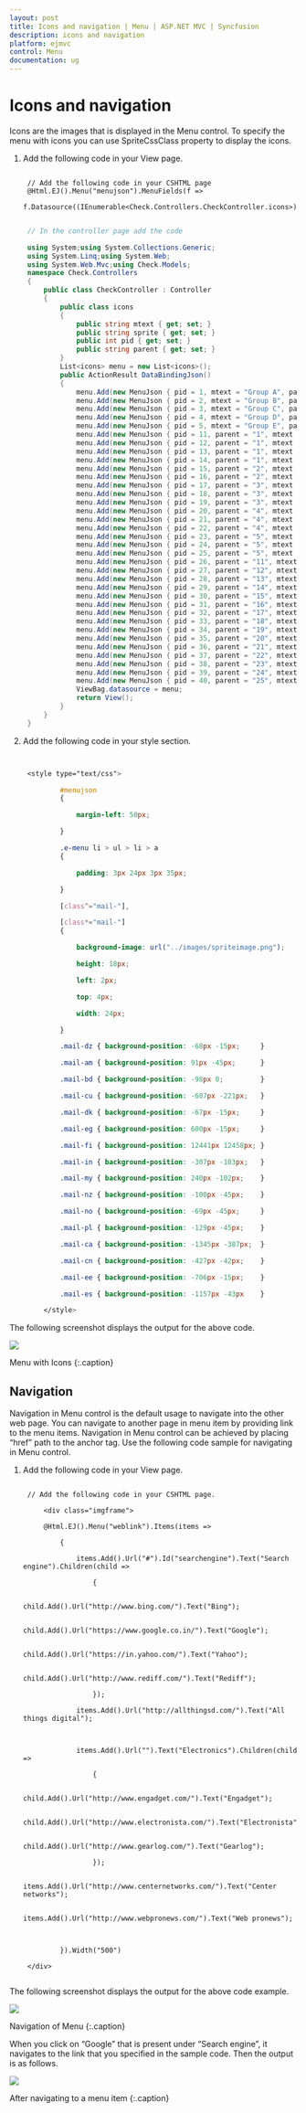 ```yaml
---
layout: post
title: Icons and navigation | Menu | ASP.NET MVC | Syncfusion
description: icons and navigation
platform: ejmvc
control: Menu
documentation: ug
---
```


# Icons and navigation

Icons are the images that is displayed in the Menu control. To specify the menu with icons you can use SpriteCssClass property to display the icons. 

1. Add the following code in your View page.


   ~~~ cshtml
   
	// Add the following code in your CSHTML page 
	@Html.EJ().Menu("menujson").MenuFields(f => 
	f.Datasource((IEnumerable<Check.Controllers.CheckController.icons>)ViewBag.datasource).Id("pid").Text("mtext").ParentId("parent").SpriteCssClass("sprite"))

   ~~~
   			  

   ~~~ csharp
   
	// In the controller page add the code

	using System;using System.Collections.Generic;
	using System.Linq;using System.Web;
	using System.Web.Mvc;using Check.Models;
	namespace Check.Controllers
	{    
		public class CheckController : Controller
		{     
			public class icons 
			{  
				public string mtext { get; set; }
				public string sprite { get; set; }
				public int pid { get; set; }
				public string parent { get; set; }
			}    
			List<icons> menu = new List<icons>(); 
			public ActionResult DataBindingJson() 
			{
				menu.Add(new MenuJson { pid = 1, mtext = "Group A", parent = null }); 
				menu.Add(new MenuJson { pid = 2, mtext = "Group B", parent = null }); 
				menu.Add(new MenuJson { pid = 3, mtext = "Group C", parent = null });
				menu.Add(new MenuJson { pid = 4, mtext = "Group D", parent = null });
				menu.Add(new MenuJson { pid = 5, mtext = "Group E", parent = null }); 
				menu.Add(new MenuJson { pid = 11, parent = "1", mtext = "Algeria", sprite = "flag-dz" });
				menu.Add(new MenuJson { pid = 12, parent = "1", mtext = "Armenia", sprite = "flag-am" });
				menu.Add(new MenuJson { pid = 13, parent = "1", mtext = "Bangladesh", sprite = "flag-bd" }); 
				menu.Add(new MenuJson { pid = 14, parent = "1", mtext = "Cuba", sprite = "flag-cu" });  
				menu.Add(new MenuJson { pid = 15, parent = "2", mtext = "Denmark", sprite = "flag-dk" }); 
				menu.Add(new MenuJson { pid = 16, parent = "2", mtext = "Egypt", sprite = "flag-eg" });  
				menu.Add(new MenuJson { pid = 17, parent = "3", mtext = "Finland", sprite = "flag-fi" });
				menu.Add(new MenuJson { pid = 18, parent = "3", mtext = "India", sprite = "flag-in" }); 
				menu.Add(new MenuJson { pid = 19, parent = "3", mtext = "Malaysia", sprite = "flag-my" });
				menu.Add(new MenuJson { pid = 20, parent = "4", mtext = "New Zealand", sprite = "flag-nz" });
				menu.Add(new MenuJson { pid = 21, parent = "4", mtext = "Norway", sprite = "flag-no" });
				menu.Add(new MenuJson { pid = 22, parent = "4", mtext = "Romania", sprite = "flag-ro" });
				menu.Add(new MenuJson { pid = 23, parent = "5", mtext = "Singapore", sprite = "flag-sg" });
				menu.Add(new MenuJson { pid = 24, parent = "5", mtext = "Thailand", sprite = "flag-th" }); 
				menu.Add(new MenuJson { pid = 25, parent = "5", mtext = "Ukraine", sprite = "flag-ua" }); 
				menu.Add(new MenuJson { pid = 26, parent = "11", mtext = "First Place" });  
				menu.Add(new MenuJson { pid = 27, parent = "12", mtext = "Second Place" }); 
				menu.Add(new MenuJson { pid = 28, parent = "13", mtext = "Third place" }); 
				menu.Add(new MenuJson { pid = 29, parent = "14", mtext = "Fourth Place" }); 
				menu.Add(new MenuJson { pid = 30, parent = "15", mtext = "First Place" });  
				menu.Add(new MenuJson { pid = 31, parent = "16", mtext = "Second Place" }); 
				menu.Add(new MenuJson { pid = 32, parent = "17", mtext = "Third Place" }); 
				menu.Add(new MenuJson { pid = 33, parent = "18", mtext = "First Place" }); 
				menu.Add(new MenuJson { pid = 34, parent = "19", mtext = "Second Place" }); 
				menu.Add(new MenuJson { pid = 35, parent = "20", mtext = "First Place" }); 
				menu.Add(new MenuJson { pid = 36, parent = "21", mtext = "Second Place" });
				menu.Add(new MenuJson { pid = 37, parent = "22", mtext = "Third place" }); 
				menu.Add(new MenuJson { pid = 38, parent = "23", mtext = "Third Place" }); 
				menu.Add(new MenuJson { pid = 39, parent = "24", mtext = "First Place" }); 
				menu.Add(new MenuJson { pid = 40, parent = "25", mtext = "Second Place" });
				ViewBag.datasource = menu; 
				return View();  
			} 
		}
	} 

   ~~~
   



2. Add the following code in your style section.

   ~~~ css


	<style type="text/css">

			#menujson 
			{

				margin-left: 50px;

			}

			.e-menu li > ul > li > a 
			{

				padding: 3px 24px 3px 35px;

			}

			[class^="mail-"],

			[class*="mail-"] 
			{

				background-image: url("../images/spriteimage.png");

				height: 18px;

				left: 2px;

				top: 4px;

				width: 24px;

			}

			.mail-dz { background-position: -68px -15px;     }

			.mail-am { background-position: 91px -45px;      }

			.mail-bd { background-position: -98px 0;         }

			.mail-cu { background-position: -607px -221px;   }

			.mail-dk { background-position: -67px -15px;     }

			.mail-eg { background-position: 600px -15px;     }

			.mail-fi { background-position: 12441px 12458px; }

			.mail-in { background-position: -307px -103px;   }

			.mail-my { background-position: 240px -102px;    }

			.mail-nz { background-position: -100px -45px;    }

			.mail-no { background-position: -69px -45px;     }

			.mail-pl { background-position: -129px -45px;    }

			.mail-ca { background-position: -1345px -387px;  }

			.mail-cn { background-position: -427px -42px;    }

			.mail-ee { background-position: -706px -15px;    }

			.mail-es { background-position: -1157px -43px    }

		</style>

   ~~~
   

The following screenshot displays the output for the above code.                                                                                                       

![](Icons-and-navigation_images/Icons-and-navigation_img1.png)

Menu with Icons
{:.caption}

## Navigation

Navigation in Menu control is the default usage to navigate into the other web page. You can navigate to another page in menu item by providing link to the menu items. Navigation in Menu control can be achieved by placing “href” path to the anchor tag. Use the following code sample for navigating in Menu control.

1. Add the following code in your View page.

   ~~~ cshtml

	// Add the following code in your CSHTML page.

		<div class="imgframe">

		@Html.EJ().Menu("weblink").Items(items =>

			{

				items.Add().Url("#").Id("searchengine").Text("Search engine").Children(child =>

					{

						child.Add().Url("http://www.bing.com/").Text("Bing");

						child.Add().Url("https://www.google.co.in/").Text("Google");

						child.Add().Url("https://in.yahoo.com/").Text("Yahoo");

						child.Add().Url("http://www.rediff.com/").Text("Rediff");

					});

				items.Add().Url("http://allthingsd.com/").Text("All things digital");



				items.Add().Url("").Text("Electronics").Children(child =>

					{

						child.Add().Url("http://www.engadget.com/").Text("Engadget");

						child.Add().Url("http://www.electronista.com/").Text("Electronista");

						child.Add().Url("http://www.gearlog.com/").Text("Gearlog");

					});

				items.Add().Url("http://www.centernetworks.com/").Text("Center networks");

				items.Add().Url("http://www.webpronews.com/").Text("Web pronews");



			}).Width("500")

	</div>


   ~~~
   

The following screenshot displays the output for the above code example.            

![](Icons-and-navigation_images/Icons-and-navigation_img2.png)

Navigation of Menu
{:.caption}

When you click on “Google” that is present under “Search engine”, it navigates to the link that you specified in the sample code. Then the output is as follows.

![](Icons-and-navigation_images/Icons-and-navigation_img3.png)


After navigating to a menu item
{:.caption}
